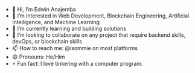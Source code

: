 - 👋 Hi, I’m Edwin Anajemba
- 👀 I’m interested in Web Development, Blockchain Engineering, Artificial Intelligence, and Machine Learning
- 🌱 I’m currently learning and building solutions
- 💞️ I’m looking to collaborate on any project that require backend skills, devOps, or blockchain skills
- 📫 How to reach me: @isommie on most platforms
- 😄 Pronouns: He/Him
- ⚡ Fun fact: I love tinkering with a computer program.

<!---
isommie/isommie is a ✨ special ✨ repository because its `README.md` (this file) appears on your GitHub profile.
You can click the Preview link to take a look at your changes.
--->
